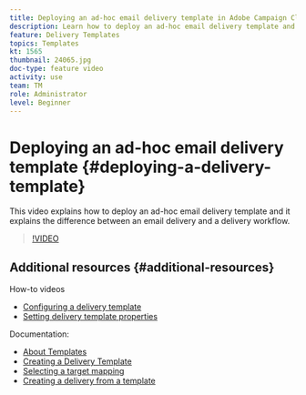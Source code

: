 ```yaml
---
title: Deploying an ad-hoc email delivery template in Adobe Campaign Classic
description: Learn how to deploy an ad-hoc email delivery template and understand the difference between an email delivery and a delivery workflow. 
feature: Delivery Templates
topics: Templates
kt: 1565
thumbnail: 24065.jpg
doc-type: feature video
activity: use
team: TM
role: Administrator
level: Beginner
---
```


# Deploying an ad-hoc email delivery template {#deploying-a-delivery-template}

This video explains how to deploy an ad-hoc email delivery template and it explains the difference between an email delivery and a delivery workflow.

>[!VIDEO](https://video.tv.adobe.com/v/24065?quality=12)

## Additional resources {#additional-resources}

How-to videos
* [Configuring a delivery template](/help/sending-messages/using-delivery-templates/configuring-a-delivery-template.md)
* [Setting delivery template properties](/help/sending-messages/using-delivery-templates/setting-delivery-template-properties.md)

Documentation:

* [About Templates](https://docs.campaign.adobe.com/doc/AC/en/DLV_Using_delivery_templates_About_templates.html)
* [Creating a Delivery Template](https://docs.campaign.adobe.com/doc/AC/en/DLV_Using_delivery_templates_Creating_a_delivery_template.html)
* [Selecting a target mapping](https://docs.campaign.adobe.com/doc/AC/en/DLV_Using_delivery_templates_Selecting_a_target_mapping.html)
* [Creating a delivery from a template](https://docs.campaign.adobe.com/doc/AC/en/DLV_Using_delivery_templates_Creating_a_delivery_from_a_template.html)
